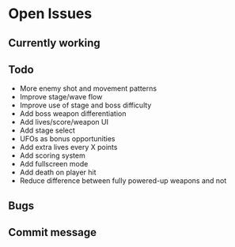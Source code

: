 # Open Issues

## Currently working

## Todo

- More enemy shot and movement patterns
- Improve stage/wave flow
- Improve use of stage and boss difficulty
- Add boss weapon differentiation
- Add lives/score/weapon UI
- Add stage select
- UFOs as bonus opportunities
- Add extra lives every X points
- Add scoring system
- Add fullscreen mode
- Add death on player hit
- Reduce difference between fully powered-up weapons and not

## Bugs

## Commit message
